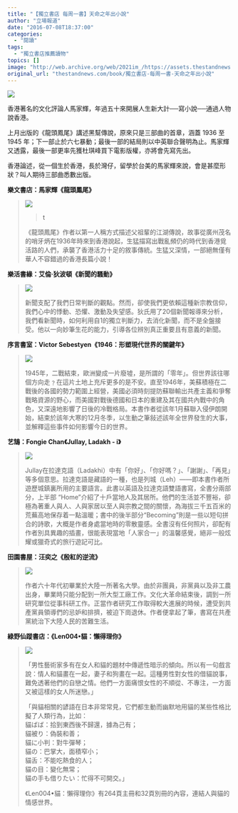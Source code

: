 ```yaml
---
title: "【獨立書店 每周一書】天命之年出小說"
author: "立場報道"
date: "2016-07-08T18:37:00"
categories:
  - "閱讀"
tags:
  - "獨立書店推薦讀物"
topics: []
image: "http://web.archive.org/web/2021im_/https://assets.thestandnews.com/media/photos/book2016-15-01_Yeffq.png"
original_url: "thestandnews.com/book/獨立書店-每周一書-天命之年出小說"
---
```

![](http://web.archive.org/web/2021im_/https://assets.thestandnews.com/media/photos/book2016-15-01_Yeffq.png)

香港著名的文化評論人馬家輝，年過五十來開展人生新大計──寫小說──通過人物說香港。

上月出版的《龍頭鳳尾》講述黑幫傳說，原來只是三部曲的首章，涵蓋 1936 至 1945 年；下一部止於六七暴動；最後一部的結局則以中英聯合聲明為止。馬家輝又透露，最後一部更率先獲杜琪峰買下電影版權，亦將會先寫先出。

香港論述，從一個生於香港，長於灣仔，留學於台美的馬家輝來說，會是甚麼形狀？叫人期待三部曲悉數出版。

**樂文書店：馬家輝《龍頭鳳尾》**

> ![](http://web.archive.org/web/2021im_/https://assets.thestandnews.com/media/photos/E9BE8DE9A0ADE9B3B3E5B0BE_OzHBm.jpg)
> > t
> 
> 《龍頭鳳尾》作者以第一人稱方式描述父祖輩的江湖傳說，故事從廣州茂名的哨牙炳在1936年時來到香港說起，生猛描寫出戰亂頻仍的時代到香港覓活路的人們，承襲了香港活力十足的敘事傳統。生猛又深情，一部絕無僅有華人不容錯過的香港長篇小說！

**樂活書緣：艾倫‧狄波頓《新聞的騷動》**

> ![](http://web.archive.org/web/2021im_/https://assets.thestandnews.com/media/photos/E696B0E8819EE79A84E9A8B7E58B95_wj9Mu.jpg)
> 
> 新聞支配了我們日常判斷的觀點。然而，卻使我們更依賴這種新宗教信仰，我們心中的悸動、恐懼、激動及失望感。狄氏用了20個新聞報導來分析，我們看新聞時，如何利用自1的獨立判斷力，去消化新聞，而不是全盤接受。他以一向妙筆生花的能力，引導各位辨別真正重要且有意義的新聞。

**序言書室：Victor Sebestyen《1946：形塑現代世界的關鍵年》**

> ![](http://web.archive.org/web/2021im_/https://assets.thestandnews.com/media/photos/1946_mheFR.jpg)
> 
> 1945年，二戰結束，歐洲變成一片廢墟，是所謂的「零年」。但世界該往哪個方向走﹖在這片土地上充斥更多的是不安。直至1946年，美蘇積極在二戰後的各國的勢力範圍上經營，美國必須時刻提防蘇聯輸出共產主義和爭奪戰略資源的野心，而美國對戰後德國和日本的重建及其在國共內戰中的角色，又深遠地影響了日後的冷戰格局。本書作者從該年1月蘇聯入侵伊朗開始，結束於該年大寒的12月冬季，以生動之筆敍述該年全世界發生的大事，並解釋這些事件如何影響今日的世界。

**艺鵠：Fongie Chan《Jullay, Ladakh - i》**

> ![](http://web.archive.org/web/2021im_/https://assets.thestandnews.com/media/photos/Jullay2C20Ladakh20-20i_fRfny.png)
> 
> Jullay在拉達克語（Ladakhi）中有「你好」、「你好嗎？」、「謝謝」、「再見」等多個意思。拉達克語是藏語的一種，也是列城（Leh）——即本書作者所遊歷城鎮裏所用的主要語言。此書以英語及拉達克語雙語書寫，全書分兩部分，上半部 “Home”介紹了十戶當地人及其居所。他們的生活並不豐裕，卻極為著重人與人、人與家居以至人與宗教之間的關懷，為海拔三千五百米的荒蕪高地保存着一點溫暖；書中的後半部分“Becoming”則是一些以短句拼合的詩歌，大概是作者身處當地時的零散靈感。全書沒有任何照片，卻配有作者別具異趣的插畫，很能表現當地「人家合一」的溫馨感覺，絕非一般炫耀或獵奇式的旅行遊記可比。

**田園書屋：汪奕之《殷紅的逆流》**

> ![](http://web.archive.org/web/2021im_/https://assets.thestandnews.com/media/photos/E6AEB7E7B485E79A84E98086E6B581_Jrdfq.jpg)
> 
> 作者六十年代初畢業於大陸一所著名大學。由於非團員，非黨員以及非工農出身，畢業時只能分配到一所大型工廠工作。文化大革命結束後，調到一所研究單位從事科研工作。正當作者研究工作取得較大進展的時候，遭受到共產黨員領導們的忌妒和排擠，被迫下崗退休。作者便拿起了筆，書寫在共產黨統治下大陸人民的苦難生活。

**綠野仙蹤書店：《Len004•貓：懶得理你》**

> ![](http://web.archive.org/web/2021im_/https://assets.thestandnews.com/media/photos/E687B6E5BE97E79086E4BDA0_aF7Zt.jpg)
> 
> 「男性藝術家多有在女人和貓的題材中傳遞性暗示的傾向。所以有一句戲言說：情人和貓畫在一起，妻子和狗畫在一起。這種男性對女性的借貓說事，難免透著他們的自戀之情。他們一方面痛恨女性的不順從、不專注，一方面又被這樣的女人所迷戀。」
> 
> 「與貓相關的諺語在日本非常常見，它們都生動而幽默地用貓的某些性格比擬了人類行為，比如：  
> 貓ばば：拾到東西後不歸還，據為己有；  
> 貓被り：偽裝和善；  
> 貓に小判：對牛彈琴；  
> 貓の：巴掌大，面積窄小；  
> 貓舌：不能吃熱食的人；  
> 貓の目：變化無常；  
> 貓の手も借りたい：忙得不可開交。」
> 
> 《Len004•貓：懶得理你》有264頁主冊和32頁別冊的內容，連結人與貓的情感世界。